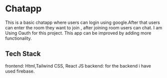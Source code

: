 # Chatapp

This is a basic chatapp where users can login using google.After that users can enter the room they want to join , after joining room users can chat.
I am Using Oauth for this project. This app can be improved by adding more functionality.

## Tech Stack
 frontend: Html,Tailwind CSS, React JS
 backend: for the backend i have used firebase.


